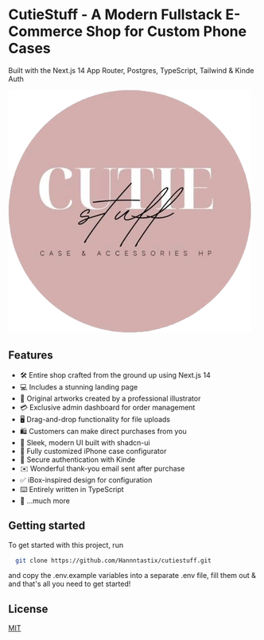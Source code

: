 # CutieStuff - A Modern Fullstack E-Commerce Shop for Custom Phone Cases

Built with the Next.js 14 App Router, Postgres, TypeScript, Tailwind & Kinde Auth

![Project Image](https://github.com/Hannntastix/cutiestuff/blob/master/public/logo%20cutiestuff.png)

## Features

- 🛠️ Entire shop crafted from the ground up using Next.js 14
- 💻 Includes a stunning landing page
- 🎨 Original artworks created by a professional illustrator
- 💳 Exclusive admin dashboard for order management
- 🖥️ Drag-and-drop functionality for file uploads
- 🛍️ Customers can make direct purchases from you
- 🌟 Sleek, modern UI built with shadcn-ui
- 🛒 Fully customized iPhone case configurator
- 🔑 Secure authentication with Kinde
- ✉️ Wonderful thank-you email sent after purchase
- ✅ iBox-inspired design for configuration
- ⌨️ Entirely written in TypeScript
- 🎁 ...much more

## Getting started

To get started with this project, run

```bash
  git clone https://github.com/Hannntastix/cutiestuff.git
```

and copy the .env.example variables into a separate .env file, fill them out & and that's all you need to get started!

## License

[MIT](https://choosealicense.com/licenses/mit/)
